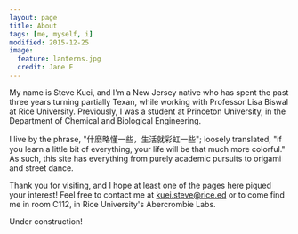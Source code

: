 ```yaml
---
layout: page
title: About
tags: [me, myself, i]
modified: 2015-12-25
image:
  feature: lanterns.jpg
  credit: Jane E
---
```

<div class="align-justify">
My name is Steve Kuei, and I'm a New Jersey native who has spent the past three years turning partially Texan,
 while working with Professor Lisa Biswal at Rice University. Previously, I was a student
at Princeton University, in the Department of Chemical and Biological Engineering. 

I live by the phrase, "什麽略懂一些，生活就彩虹一些"; loosely translated, "if you learn a little bit of everything, your life will be that much more colorful."
As such, this site has everything from purely academic pursuits to origami and street dance. 

Thank you for visiting, and I hope at least one of the pages here piqued your interest! Feel free to contact me at [kuei.steve@rice.ed](mailto:kuei.steve@rice.edu)
or to come find me in room C112, in Rice University's Abercrombie Labs.

Under construction!
</div>